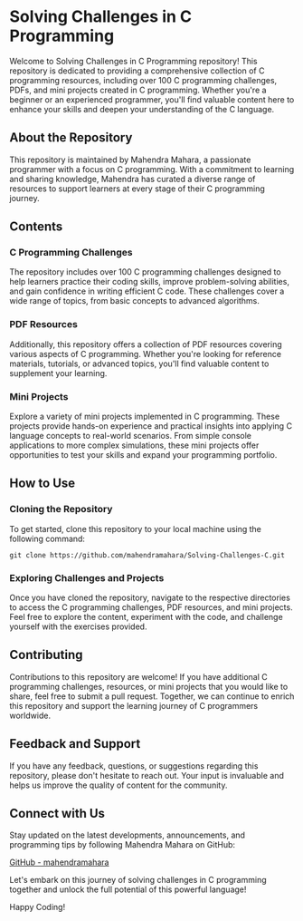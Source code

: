 # Solving Challenges in C Programming

Welcome to Solving Challenges in C Programming repository! This repository is dedicated to providing a comprehensive collection of C programming resources, including over 100 C programming challenges, PDFs, and mini projects created in C programming. Whether you're a beginner or an experienced programmer, you'll find valuable content here to enhance your skills and deepen your understanding of the C language.

## About the Repository

This repository is maintained by Mahendra Mahara, a passionate programmer with a focus on C programming. With a commitment to learning and sharing knowledge, Mahendra has curated a diverse range of resources to support learners at every stage of their C programming journey.

## Contents

### C Programming Challenges

The repository includes over 100 C programming challenges designed to help learners practice their coding skills, improve problem-solving abilities, and gain confidence in writing efficient C code. These challenges cover a wide range of topics, from basic concepts to advanced algorithms.

### PDF Resources

Additionally, this repository offers a collection of PDF resources covering various aspects of C programming. Whether you're looking for reference materials, tutorials, or advanced topics, you'll find valuable content to supplement your learning.

### Mini Projects

Explore a variety of mini projects implemented in C programming. These projects provide hands-on experience and practical insights into applying C language concepts to real-world scenarios. From simple console applications to more complex simulations, these mini projects offer opportunities to test your skills and expand your programming portfolio.

## How to Use

### Cloning the Repository

To get started, clone this repository to your local machine using the following command:

```
git clone https://github.com/mahendramahara/Solving-Challenges-C.git
```

### Exploring Challenges and Projects

Once you have cloned the repository, navigate to the respective directories to access the C programming challenges, PDF resources, and mini projects. Feel free to explore the content, experiment with the code, and challenge yourself with the exercises provided.

## Contributing

Contributions to this repository are welcome! If you have additional C programming challenges, resources, or mini projects that you would like to share, feel free to submit a pull request. Together, we can continue to enrich this repository and support the learning journey of C programmers worldwide.

## Feedback and Support

If you have any feedback, questions, or suggestions regarding this repository, please don't hesitate to reach out. Your input is invaluable and helps us improve the quality of content for the community.

## Connect with Us

Stay updated on the latest developments, announcements, and programming tips by following Mahendra Mahara on GitHub:

[GitHub - mahendramahara](https://github.com/mahendramahara)

Let's embark on this journey of solving challenges in C programming together and unlock the full potential of this powerful language!

Happy Coding!
